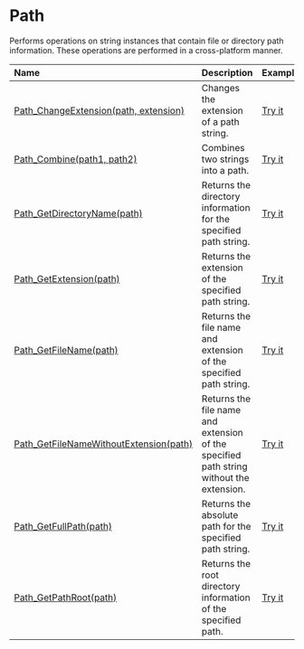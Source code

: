 # Path

Performs operations on string instances that contain file or directory path information. These operations are performed in a cross-platform manner.

| Name | Description | Example |
| :--- | :---------- | :------ |
| [Path_ChangeExtension(path, extension)](/path-change-extension) | Changes the extension of a path string. | [Try it]()|
| [Path_Combine(path1, path2)](/path-combine) | Combines two strings into a path. | [Try it]()|
| [Path_GetDirectoryName(path)](/path-get-directory-name) | Returns the directory information for the specified path string. | [Try it]()|
| [Path_GetExtension(path)](/path-get-extension) | Returns the extension of the specified path string. | [Try it]()|
| [Path_GetFileName(path)](/path-get-file-name) | Returns the file name and extension of the specified path string. | [Try it]()|
| [Path_GetFileNameWithoutExtension(path)](/path-get-file-name-without-extension) | Returns the file name and extension of the specified path string without the extension. | [Try it]()|
| [Path_GetFullPath(path)](/path-get-full-path) | Returns the absolute path for the specified path string. | [Try it]()|
| [Path_GetPathRoot(path)](/path-get-path-root) | Returns the root directory information of the specified path. | [Try it]()|
